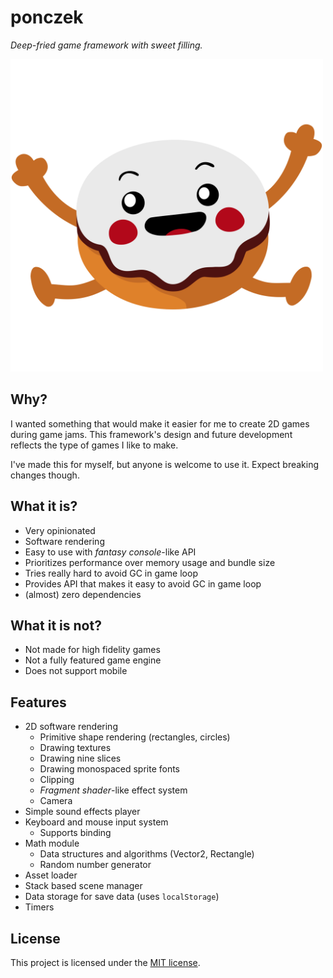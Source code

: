 # ponczek
*Deep-fried game framework with sweet filling.*

<img src="./resources/logo.svg" alt="Project logo" width="500">

## Why?
I wanted something that would make it easier for me to create 2D games during game jams. This framework's design and future development reflects the type of games I like to make.

I've made this for myself, but anyone is welcome to use it. Expect breaking changes though.

## What it is?
- Very opinionated
- Software rendering
- Easy to use with *fantasy console*-like API
- Prioritizes performance over memory usage and bundle size
- Tries really hard to avoid GC in game loop
- Provides API that makes it easy to avoid GC in game loop
- (almost) zero dependencies

## What it is not?
- Not made for high fidelity games
- Not a fully featured game engine
- Does not support mobile

## Features
- 2D software rendering
  - Primitive shape rendering (rectangles, circles)
  - Drawing textures
  - Drawing nine slices
  - Drawing monospaced sprite fonts
  - Clipping
  - *Fragment shader*-like effect system
  - Camera
- Simple sound effects player
- Keyboard and mouse input system
  - Supports binding
- Math module
  - Data structures and algorithms (Vector2, Rectangle)
  - Random number generator
- Asset loader
- Stack based scene manager
- Data storage for save data (uses `localStorage`)
- Timers

## License
This project is licensed under the [MIT license](LICENSE).
